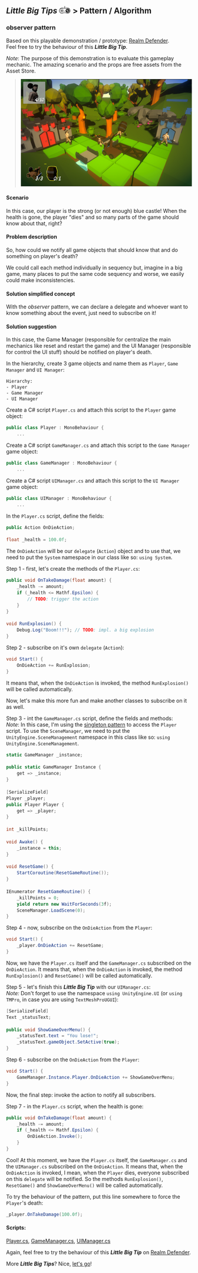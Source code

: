 ## _**Little Big Tips**_ ![Joystick](https://raw.githubusercontent.com/alissin/alissin.github.io/master/images/joystick.png) > Pattern / Algorithm

### observer pattern

Based on this playable demonstration / prototype: [Realm Defender](https://simmer.io/@alissin/realm-defender).<br/>
Feel free to try the behaviour of this _**Little Big Tip**_.

_Note_: The purpose of this demonstration is to evaluate this gameplay mechanic. The amazing scenario and the props are free assets from the Asset Store.

> ![Realm Defender](https://raw.githubusercontent.com/alissin/alissin.github.io/master/demonstration-projects/realm-defender.png)

#### Scenario
In this case, our player is the strong (or not enough) blue castle! When the health is gone, the player "dies" and so many parts of the game should know about that, right?

#### Problem description
So, how could we notify all game objects that should know that and do something on player's death?

We could call each method individually in sequency but, imagine in a big game, many places to put the same code sequency and worse, we easily could make inconsistencies.

#### Solution simplified concept
With the _observer_ pattern, we can declare a delegate and whoever want to know something about the event, just need to subscribe on it!

#### Solution suggestion
In this case, the Game Manager (responsible for centralize the main mechanics like reset and restart the game) and the UI Manager (responsible for control the UI stuff) should be notified on player's death.

In the hierarchy, create 3 game objects and name them as `Player`, `Game Manager` and `UI Manager`:

```
Hierarchy:
- Player
- Game Manager
- UI Manager
```

Create a C# script `Player.cs` and attach this script to the `Player` game object:

```csharp
public class Player : MonoBehaviour {
    ...
```

Create a C# script `GameManager.cs` and attach this script to the `Game Manager` game object:

```csharp
public class GameManager : MonoBehaviour {
    ...
```

Create a C# script `UIManager.cs` and attach this script to the `UI Manager` game object:

```csharp
public class UIManager : MonoBehaviour {
    ...
```

In the `Player.cs` script, define the fields:

```csharp
public Action OnDieAction;

float _health = 100.0f;
```

The `OnDieAction` will be our `delegate` (`Action`) object and to use that, we need to put the `System` namespace in our class like so: `using System`.

Step 1 - first, let's create the methods of the `Player.cs`:

```csharp
public void OnTakeDamage(float amount) {
    _health -= amount;
    if (_health <= Mathf.Epsilon) {
        // TODO: trigger the action
    }
}

void RunExplosion() {
    Debug.Log("Boom!!!"); // TODO: impl. a big explosion
}
```

Step 2 - subscribe on it's own `delegate` (`Action`):

```csharp
void Start() {
    OnDieAction += RunExplosion;
}
```

It means that, when the `OnDieAction` is invoked, the method `RunExplosion()` will be called automatically.

Now, let's make this more fun and make another classes to subscribe on it as well.

Step 3 - int the `GameManager.cs` script, define the fields and methods:<br/>
_Note_: In this case, I'm using the [singleton pattern](../singleton) to access the `Player` script. To use the `SceneManager`, we need to put the `UnityEngine.SceneManagement` namespace in this class like so: `using UnityEngine.SceneManagement`.

```csharp
static GameManager _instance;

public static GameManager Instance {
    get => _instance;
}

[SerializeField]
Player _player;
public Player Player {
    get => _player;
}

int _killPoints;

void Awake() {
    _instance = this;
}

void ResetGame() {
    StartCoroutine(ResetGameRoutine());
}

IEnumerator ResetGameRoutine() {
    _killPoints = 0;
    yield return new WaitForSeconds(3f);
    SceneManager.LoadScene(0);
}
```

Step 4 - now, subscribe on the `OnDieAction` from the `Player`:

```csharp
void Start() {
    _player.OnDieAction += ResetGame;
}
```

Now, we have the `Player.cs` itself and the `GameManager.cs` subscribed on the `OnDieAction`. It means that, when the `OnDieAction` is invoked, the method `RunExplosion()` and `ResetGame()` will be called automatically.

Step 5 - let's finish this _**Little Big Tip**_ with our `UIManager.cs`:<br/>
_Note:_ Don't forget to use the namespace `using UnityEngine.UI` (or `using TMPro`, in case you are using `TextMeshProUGUI`):

```csharp
[SerializeField]
Text _statusText;

public void ShowGameOverMenu() {
    _statusText.text = "You lose!";
    _statusText.gameObject.SetActive(true);
}
```

Step 6 - subscribe on the `OnDieAction` from the `Player`:

```csharp
void Start() {
    GameManager.Instance.Player.OnDieAction += ShowGameOverMenu;
}
```

Now, the final step: invoke the action to notify all subscribers.

Step 7 - in the `Player.cs` script, when the health is gone:

```csharp
public void OnTakeDamage(float amount) {
    _health -= amount;
    if (_health <= Mathf.Epsilon) {
        OnDieAction.Invoke();
    }
}
```

Cool! At this moment, we have the `Player.cs` itself, the `GameManager.cs` and the `UIManager.cs` subscribed on the `OnDieAction`. It means that, when the `OnDieAction` is invoked, I mean, when the `Player` dies, everyone subscribed on this `delegate` will be notified. So the methods `RunExplosion()`, `ResetGame()` and `ShowGameOverMenu()` will be called automatically.

To try the behaviour of the pattern, put this line somewhere to force the `Player`'s death:

```csharp
_player.OnTakeDamage(100.0f);
```

#### Scripts:
[Player.cs](./Player.cs), [GameManager.cs](./GameManager.cs), [UIManager.cs](./UIManager.cs)

Again, feel free to try the behaviour of this _**Little Big Tip**_ on [Realm Defender](https://simmer.io/@alissin/realm-defender).

More _**Little Big Tips**_? Nice, [let's go](https://github.com/alissin/little-big-tips)!